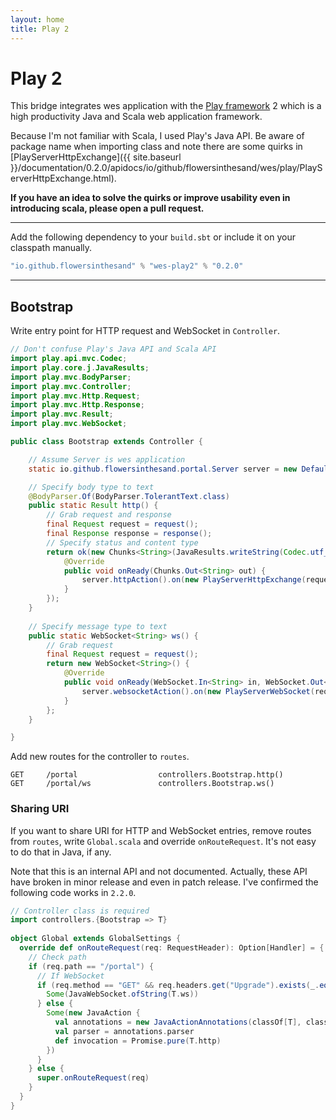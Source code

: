 ```yaml
---
layout: home
title: Play 2
---
```


# Play 2
This bridge integrates wes application with the [Play framework](http://www.playframework.org/) 2 which is a high productivity Java and Scala web application framework.

Because I'm not familiar with Scala, I used Play's Java API. Be aware of package name when importing class and note there are some quirks in [PlayServerHttpExchange]({{ site.baseurl }}/documentation/0.2.0/apidocs/io/github/flowersinthesand/wes/play/PlayServerHttpExchange.html).

**If you have an idea to solve the quirks or improve usability even in introducing scala, please open a pull request.**

---

Add the following dependency to your `build.sbt` or include it on your classpath manually.

```scala
"io.github.flowersinthesand" % "wes-play2" % "0.2.0"
```

---

## Bootstrap

Write entry point for HTTP request and WebSocket in `Controller`.

```java
// Don't confuse Play's Java API and Scala API
import play.api.mvc.Codec;
import play.core.j.JavaResults;
import play.mvc.BodyParser;
import play.mvc.Controller;
import play.mvc.Http.Request;
import play.mvc.Http.Response;
import play.mvc.Result;
import play.mvc.WebSocket;

public class Bootstrap extends Controller {

    // Assume Server is wes application
    static io.github.flowersinthesand.portal.Server server = new DefaultServer();

    // Specify body type to text
    @BodyParser.Of(BodyParser.TolerantText.class)
    public static Result http() {
        // Grab request and response
        final Request request = request();
        final Response response = response();
        // Specify status and content type
        return ok(new Chunks<String>(JavaResults.writeString(Codec.utf_8())) {
            @Override
            public void onReady(Chunks.Out<String> out) {
                server.httpAction().on(new PlayServerHttpExchange(request, response, out));
            }
        });
    }
    
    // Specify message type to text
    public static WebSocket<String> ws() {
        // Grab request
        final Request request = request();
        return new WebSocket<String>() {
            @Override
            public void onReady(WebSocket.In<String> in, WebSocket.Out<String> out) {
                server.websocketAction().on(new PlayServerWebSocket(request, in, out));
            }
        };
    }

}
```

Add new routes for the controller to `routes`. 

```
GET     /portal                  controllers.Bootstrap.http()
GET     /portal/ws               controllers.Bootstrap.ws()
```

### Sharing URI

If you want to share URI for HTTP and WebSocket entries, remove routes from `routes`, write `Global.scala` and override `onRouteRequest`. It's not easy to do that in Java, if any.

Note that this is an internal API and not documented. Actually, these API have broken in minor release and even in patch release. I've confirmed the following code works in `2.2.0`.

```scala
// Controller class is required
import controllers.{Bootstrap => T}
 
object Global extends GlobalSettings {
  override def onRouteRequest(req: RequestHeader): Option[Handler] = {
    // Check path
    if (req.path == "/portal") {
      // If WebSocket
      if (req.method == "GET" && req.headers.get("Upgrade").exists(_.equalsIgnoreCase("websocket"))) {
        Some(JavaWebSocket.ofString(T.ws))
      } else {
        Some(new JavaAction {
          val annotations = new JavaActionAnnotations(classOf[T], classOf[T].getMethod("http"))
          val parser = annotations.parser
          def invocation = Promise.pure(T.http)
        })
      }
    } else {
      super.onRouteRequest(req)
    }
  }
}
```